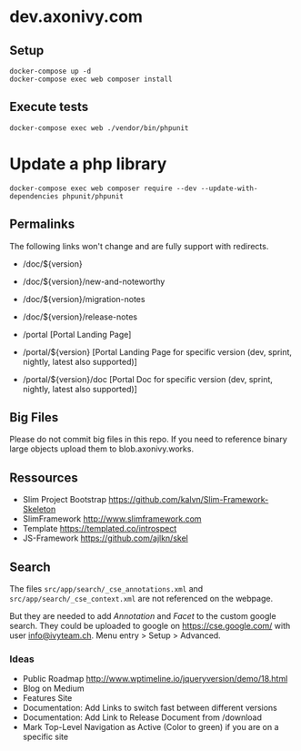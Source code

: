 # dev.axonivy.com

## Setup
	docker-compose up -d
	docker-compose exec web composer install

## Execute tests
	docker-compose exec web ./vendor/bin/phpunit

# Update a php library
    docker-compose exec web composer require --dev --update-with-dependencies phpunit/phpunit

## Permalinks

The following links won't change and are fully support
with redirects.

* /doc/${version}
* /doc/${version}/new-and-noteworthy
* /doc/${version}/migration-notes
* /doc/${version}/release-notes

* /portal [Portal Landing Page]
* /portal/${version} [Portal Landing Page for specific version (dev, sprint, nightly, latest also supported)] 
* /portal/${version}/doc [Portal Doc for specific version (dev, sprint, nightly, latest also supported)]

## Big Files
Please do not commit big files in this repo. If you need to reference binary large objects upload them to blob.axonivy.works.

## Ressources
* Slim Project Bootstrap <https://github.com/kalvn/Slim-Framework-Skeleton>
* SlimFramework <http://www.slimframework.com>
* Template <https://templated.co/introspect>
* JS-Framework <https://github.com/ajlkn/skel>

## Search
The files `src/app/search/_cse_annotations.xml` and `src/app/search/_cse_context.xml` are not referenced on the webpage.

But they are needed to add _Annotation_ and _Facet_  to the custom google search.
They could be uploaded to google on <https://cse.google.com/> with user info@ivyteam.ch.
Menu entry > Setup > Advanced.

### Ideas
* Public Roadmap <http://www.wptimeline.io/jqueryversion/demo/18.html>
* Blog on Medium
* Features Site
* Documentation: Add Links to switch fast between different versions
* Documentation: Add Link to Release Document from /download
* Mark Top-Level Navigation as Active (Color to green) if you are on a specific site

